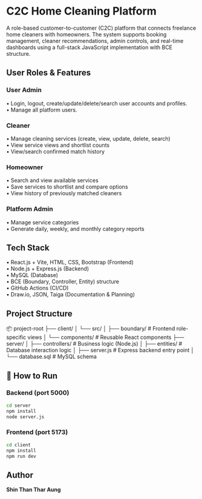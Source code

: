 # C2C Home Cleaning Platform

A role-based customer-to-customer (C2C) platform that connects freelance home cleaners with homeowners. The system supports booking management, cleaner recommendations, admin controls, and real-time dashboards using a full-stack JavaScript implementation with BCE structure.

## User Roles & Features

### User Admin
• Login, logout, create/update/delete/search user accounts and profiles.  
• Manage all platform users.

### Cleaner
• Manage cleaning services (create, view, update, delete, search)  
• View service views and shortlist counts  
• View/search confirmed match history

### Homeowner
• Search and view available services  
• Save services to shortlist and compare options  
• View history of previously matched cleaners

### Platform Admin
• Manage service categories  
• Generate daily, weekly, and monthly category reports

## Tech Stack

• React.js + Vite, HTML, CSS, Bootstrap (Frontend)  
• Node.js + Express.js (Backend)  
• MySQL (Database)  
• BCE (Boundary, Controller, Entity) structure  
• GitHub Actions (CI/CD)  
• Draw.io, JSON, Taiga (Documentation & Planning)

## Project Structure

📦 project-root
├── client/
│   └── src/
│       ├── boundary/         # Frontend role-specific views
│       └── components/       # Reusable React components
├── server/
│   ├── controllers/          # Business logic (Node.js)
│   ├── entities/             # Database interaction logic
│   ├── server.js             # Express backend entry point
│   └── database.sql          # MySQL schema

## 🚀 How to Run

### Backend (port 5000)
```bash
cd server
npm install
node server.js
```
### Frontend (port 5173)
```bash
cd client  
npm install  
npm run dev
```

## Author  
**Shin Than Thar Aung**
